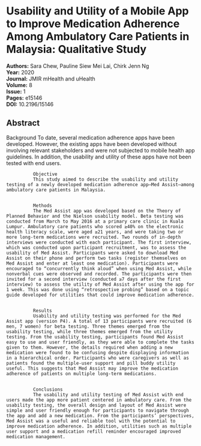 # Usability and Utility of a Mobile App to Improve Medication Adherence Among Ambulatory Care Patients in Malaysia: Qualitative Study

**Authors:** Sara Chew, Pauline Siew Mei Lai, Chirk Jenn Ng  
**Year:** 2020  
**Journal:** JMIR mHealth and uHealth  
**Volume:** 8  
**Issue:** 1  
**Pages:** e15146  
**DOI:** 10.2196/15146  

## Abstract
Background
              To date, several medication adherence apps have been developed. However, the existing apps have been developed without involving relevant stakeholders and were not subjected to mobile health app guidelines. In addition, the usability and utility of these apps have not been tested with end users.
            
            
              Objective
              This study aimed to describe the usability and utility testing of a newly developed medication adherence app—Med Assist—among ambulatory care patients in Malaysia.
            
            
              Methods
              The Med Assist app was developed based on the Theory of Planned Behavior and the Nielson usability model. Beta testing was conducted from March to May 2016 at a primary care clinic in Kuala Lumpur. Ambulatory care patients who scored ≥40% on the electronic health literacy scale, were aged ≥21 years, and were taking two or more long-term medications were recruited. Two rounds of in-depth interviews were conducted with each participant. The first interview, which was conducted upon participant recruitment, was to assess the usability of Med Assist. Participants were asked to download Med Assist on their phone and perform two tasks (register themselves on Med Assist and enter at least one medication). Participants were encouraged to “concurrently think aloud” when using Med Assist, while nonverbal cues were observed and recorded. The participants were then invited for a second interview (conducted ≥7 days after the first interview) to assess the utility of Med Assist after using the app for 1 week. This was done using “retrospective probing” based on a topic guide developed for utilities that could improve medication adherence.
            
            
              Results
              Usability and utility testing was performed for the Med Assist app (version P4). A total of 13 participants were recruited (6 men, 7 women) for beta testing. Three themes emerged from the usability testing, while three themes emerged from the utility testing. From the usability testing, participants found Med Assist easy to use and user friendly, as they were able to complete the tasks given to them. However, the details required when adding a new medication were found to be confusing despite displaying information in a hierarchical order. Participants who were caregivers as well as patients found the multiple-user support and pill buddy utility useful. This suggests that Med Assist may improve the medication adherence of patients on multiple long-term medications.
            
            
              Conclusions
              The usability and utility testing of Med Assist with end users made the app more patient centered in ambulatory care. From the usability testing, the overall design and layout of Med Assist were simple and user friendly enough for participants to navigate through the app and add a new medication. From the participants’ perspectives, Med Assist was a useful and reliable tool with the potential to improve medication adherence. In addition, utilities such as multiple user support and a medication refill reminder encouraged improved medication management.

